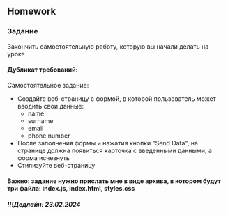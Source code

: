 ##  Homework

### Задание

Закончить самостоятельную работу, которую вы начали делать на уроке

#### Дубликат требований:
Самостоятельное задание:
- Создайте веб-страницу с формой, в которой пользователь может вводить свои данные:
  - name
  - surname
  - email
  - phone number 
- После заполнения формы и нажатия кнопки "Send Data", на странице должна появиться карточка с введенными данными, а форма исчезнуть
- Стилизуйте веб-страницу


#### Важно: задание нужно прислать мне в виде архива, в котором будут три файла: index.js, index.html, styles.css

##### !!!Дедлайн: 23.02.2024



